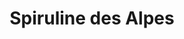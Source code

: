 ---
title: "Spiruline des Alpes"
url: /coise-saint-jean-pied-gauthier/spiruline-des-alpes/
shop: ferme
---
